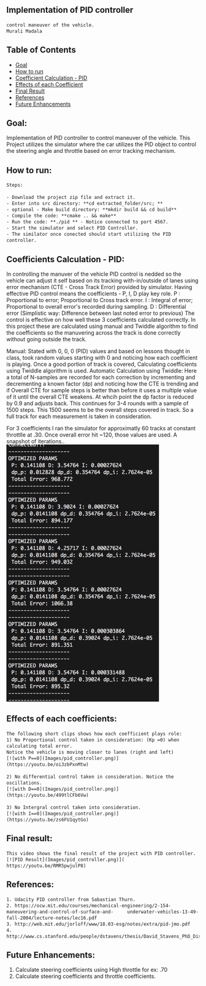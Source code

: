## Implementation of PID controller
    control maneuver of the vehicle.
    Murali Madala

## Table of Contents ##

- [Goal](#goal)
- [How to run](#howto)
- [Coefficient Calculation - PID](#coefficients)
- [Effects of each Coefficient](#effects)
- [Final Result](#final)
- [References](#references)
- [Future Enhancements](#enhancements)

## Goal: <a name="goal"></a>
Implementation of PID controller to control maneuver of the vehicle. This Project utilizes
the simulator where the car utilizes the PID object to control the steering angle and throttle
based on error tracking mechanism.

## How to run: <a name="howto"></a>

	Steps:

	- Download the project zip file and extract it.
	- Enter into src directory: **cd extracted_folder/src; **
	- optional - Make build directory: **mkdir build && cd build**
	- Compile the code: **cmake .. && make**
	- Run the code: **./pid ** - Notice connected to port 4567.
	- Start the simulator and select PID Controller.
	- The similator once conected should start utilizing the PID controller.

## Coefficients Calculation - PID: <a name="coefficients"></a>

   In controlling the manuver of the vehicle PID control is nedded so the vehicle can adjust
   it self based on its tracking with-in/outside of lanes using error mechanism (CTE - Cross Track Error)
   provided by simulator.
   Having effective PID control means the coefficients - P, I, D play key role.
   P : Proportional to error; Proportional to Cross track error.
   I : Integral of error; Proportional to overall error's recorded during sampling.
   D : Differential error (Simplistic way: Difference between last noted error to previous)
   The control is effective on how well these 3 coefficients calculated correctly. 
   In this project these are calculated using manual and Twiddle algorithm to find the coefficients
   so the manuvering across the track is done correctly without going outside the track.

   Manual: Stated with 0, 0, 0 (PID) values and based on lessons thought in class, took random values
   starting with 0 and noticing how each coefficient is playing. Once a good portion of track is 
   covered, Calculating coefficients using Twiddle algorithm is used.
   Automatic Calculation using Twiddle: Here a total of N-samples are recorded for each correction
   by incrementing and decrementing a known factor (dp) and noticing how the CTE is trending and 
   if Overall CTE for sample steps is better than before it uses a multiple value of it until the overall
   CTE  weakens. At whcih point the dp factor is reduced by 0.9 and adjusts back. This continues for 3-4
   rounds with a sample of 1500 steps. This 1500 seems to be the overall steps covered in track. So a full
   track for each measurement is taken in consideration.

   For 3 coefficients I ran the simulator for approximatly 60 tracks at constant throttlle at .30. Once
   overall error hit ~120, those values are used.
   A snapshot of iterations..
![](Images/calculating_coefficients.png)


## Effects of each coefficients: <a name="effects"></a>

	The following short clips shows how each coefficient plays role:
	1) No Proportional control taken in consideration: (Kp =0) when calculating total error.
	Notice the vehicle is moving closer to lanes (right and left)
	[![with P==0](Images/pid_controller.png)](https://youtu.be/oi3zbPxnMtw)

	2) No differential control taken in consideration. Notice the oscillations.
	[![with D==0](Images/pid_controller.png)](https://youtu.be/499tlCFb6Vw)

	3) No Intergral control taken into consideration.
	[![with I==0](Images/pid_controller.png)](https://youtu.be/zs6FU1qytGo)				

## Final result: <a name="final"></a>
	This video shows the final result of the project with PID controller.
	[![PID Result](Images/pid_controller.png)]( https://youtu.be/RMR5pwjulP8)


## References: <a name="references"></a>
	1. Udacity PID controller from Sabastian Thurn.
	2. https://ocw.mit.edu/courses/mechanical-engineering/2-154-maneuvering-and-control-of-surface-and-     underwater-vehicles-13-49-fall-2004/lecture-notes/lec16.pdf
	3. http://web.mit.edu/jorloff/www/18.03-esg/notes/extra/pid-jmo.pdf
	4. http://www.cs.stanford.edu/people/dstavens/thesis/David_Stavens_PhD_Dissertation.pdf

## Future Enhancements: <a name="enhancements"></a>
 1.  Calculate steering coefficients using High throttle for ex: .70
 2.  Calculate steering coefficients and throttle coefficients.
